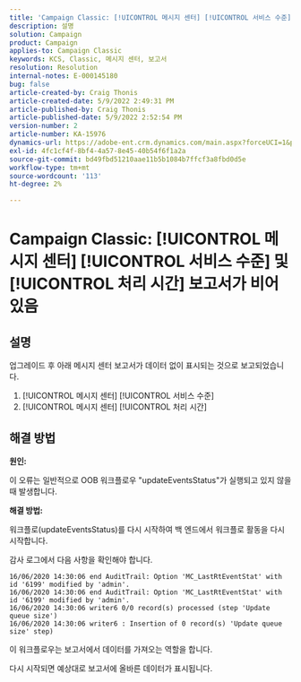 ```yaml
---
title: 'Campaign Classic: [!UICONTROL 메시지 센터] [!UICONTROL 서비스 수준] 및 [!UICONTROL 처리 시간] 보고서가 비어 있음'
description: 설명
solution: Campaign
product: Campaign
applies-to: Campaign Classic
keywords: KCS, Classic, 메시지 센터, 보고서
resolution: Resolution
internal-notes: E-000145180
bug: false
article-created-by: Craig Thonis
article-created-date: 5/9/2022 2:49:31 PM
article-published-by: Craig Thonis
article-published-date: 5/9/2022 2:52:54 PM
version-number: 2
article-number: KA-15976
dynamics-url: https://adobe-ent.crm.dynamics.com/main.aspx?forceUCI=1&pagetype=entityrecord&etn=knowledgearticle&id=7f60453b-a7cf-ec11-a7b5-00224809c196
exl-id: 4fc1cf4f-8bf4-4a57-8e45-40b54f6f1a2a
source-git-commit: bd49fbd51210aae11b5b1084b7ffcf3a8fbd0d5e
workflow-type: tm+mt
source-wordcount: '113'
ht-degree: 2%

---
```


# Campaign Classic: [!UICONTROL 메시지 센터] [!UICONTROL 서비스 수준] 및 [!UICONTROL 처리 시간] 보고서가 비어 있음

## 설명


업그레이드 후 아래 메시지 센터 보고서가 데이터 없이 표시되는 것으로 보고되었습니다.

1. [!UICONTROL 메시지 센터] [!UICONTROL 서비스 수준]
2. [!UICONTROL 메시지 센터] [!UICONTROL 처리 시간]


## 해결 방법


<b>원인: </b>

이 오류는 일반적으로 OOB 워크플로우 &quot;updateEventsStatus&quot;가 실행되고 있지 않을 때 발생합니다.

<b>해결 방법:</b>

워크플로(updateEventsStatus)를 다시 시작하여 백 엔드에서 워크플로 활동을 다시 시작합니다.

감사 로그에서 다음 사항을 확인해야 합니다.


```
16/06/2020 14:30:06 end AuditTrail: Option 'MC_LastRtEventStat' with id '6199' modified by 'admin'.
16/06/2020 14:30:06 end AuditTrail: Option 'MC_LastRtEventStat' with id '6199' modified by 'admin'.
16/06/2020 14:30:06 writer6 0/0 record(s) processed (step 'Update queue size')
16/06/2020 14:30:06 writer6 : Insertion of 0 record(s) 'Update queue size' step)
```


이 워크플로우는 보고서에서 데이터를 가져오는 역할을 합니다.

다시 시작되면 예상대로 보고서에 올바른 데이터가 표시됩니다.
